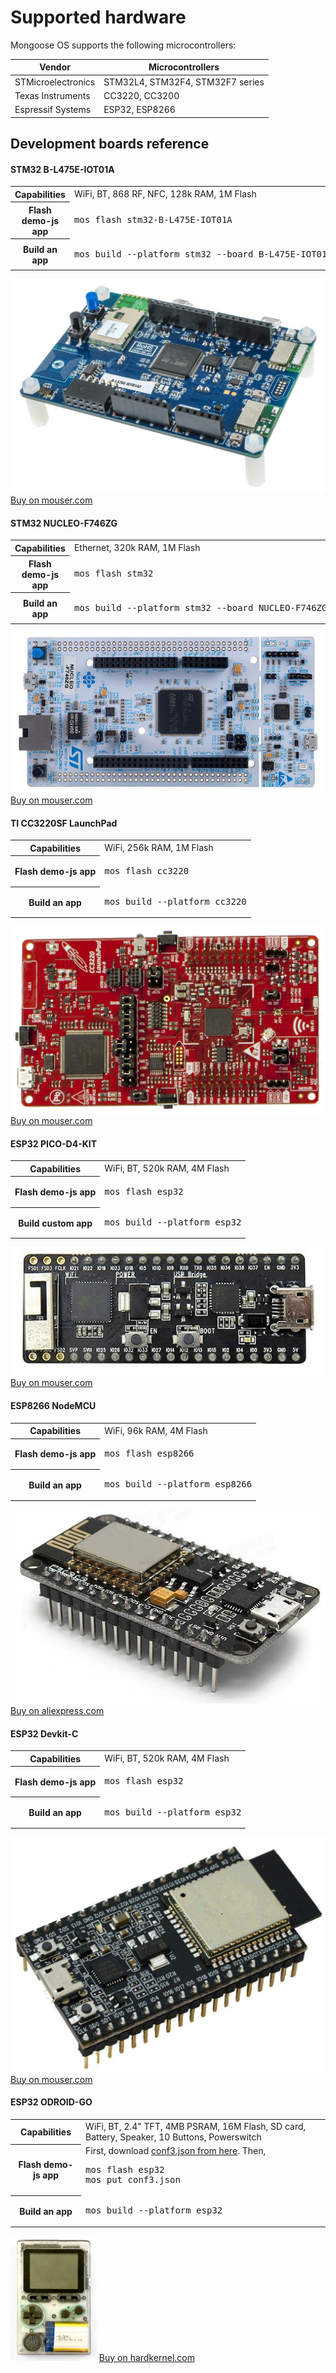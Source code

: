 # Supported hardware

Mongoose OS supports the following microcontrollers:

|  Vendor  | Microcontrollers |
| -------  | --------------- | 
| STMicroelectronics | STM32L4, STM32F4, STM32F7 series |
| Texas Instruments | CC3220, CC3200 |
| Espressif Systems | ESP32, ESP8266   |

## Development boards reference

#### STM32 B-L475E-IOT01A

<div class="row pb-4">
  <div class="col-md-8">
    <table class="my-0">
      <tr><th class="small">Capabilities</th><td>WiFi, BT, 868 RF, NFC, 128k RAM, 1M Flash</td></tr>
      <tr><th class="small">Flash demo-js app</th><td><pre>mos flash stm32-B-L475E-IOT01A</pre></td></tr>
      <tr><th class="small">Build an app</th><td><pre>mos build --platform stm32 --board B-L475E-IOT01A</pre></td></tr>
    </table>
  </div>
  <div class="col-md-4">
    <img class="img-fluid mh-100 mw-100" src="images/stm32_iot01a.png" />
    <a target="_blank" href="https://www.mouser.ie/ProductDetail/STMicroelectronics/B-L475E-IOT01A2?qs=sGAEpiMZZMtw0nEwywcFgLsaY7JiSlO%2fppdYl3jRSsNnt9SKMZclVw%3d%3d">Buy on mouser.com</a>
  </div>
</div>

#### STM32 NUCLEO-F746ZG

<div class="row pb-4">
  <div class="col-md-8">
    <table class="my-0">
      <tr><th class="small">Capabilities</th><td>Ethernet, 320k RAM, 1M Flash</td></tr>
      <tr><th class="small">Flash demo-js app</th><td><pre>mos flash stm32</pre></td></tr>
      <tr><th class="small">Build an app</th><td><pre>mos build --platform stm32 --board NUCLEO-F746ZG</pre></td></tr>
    </table>
  </div>
    <div class="col-md-4">
    <img class="img-fluid mh-100 mw-100" src="images/nucleo-f746zg.png" />
    <a target="_blank" href="https://www.mouser.ie/ProductDetail/STMicroelectronics/NUCLEO-F746ZG?qs=sGAEpiMZZMtw0nEwywcFgCOvL%2fCIMT%2f2w01SZnal1Ngwgxcd9gFiJw%3d%3d">Buy on mouser.com</a>
  </div>
</div>

#### TI CC3220SF LaunchPad

<div class="row pb-4">
  <div class="col-md-8">
    <table class="my-0">
      <tr><th class="small">Capabilities</th><td>WiFi, 256k RAM, 1M Flash</td></tr>
      <tr><th class="small">Flash demo-js app</th><td><pre>mos flash cc3220</pre></td></tr>
      <tr><th class="small">Build an app</th><td><pre>mos build --platform cc3220</pre></td></tr>
    </table>
  </div>
  <div class="col-md-4">
    <img class="img-fluid mh-100 mw-100" src="images/cc3220.png" />
    <a target="_blank" href="https://www.mouser.ie/ProductDetail/Texas-Instruments/LAUNCHCC3220MODASF?qs=%2fha2pyFadujqlJX34r9ZGoAmtkXcNzJj%252bZ4VZVBUJdhvqS35TYOi%252bA%3d%3d">Buy on mouser.com</a>
  </div>
</div>

#### ESP32 PICO-D4-KIT

<div class="row pb-4">
  <div class="col-md-8">
    <table class="my-0">
      <tr><th class="small">Capabilities</th><td>WiFi, BT, 520k RAM, 4M Flash</td></tr>
      <tr><th class="small">Flash demo-js app</th><td><pre>mos flash esp32</pre></td></tr>
      <tr><th class="small">Build custom app</th><td><pre>mos build --platform esp32</pre></td></tr>
    </table>
  </div>
  <div class="col-md-4">
    <img class="img-fluid mh-100 mw-100" src="images/esp32-pico-kit.png" />
    <a target="_blank" href="https://www.mouser.ie/ProductDetail/Espressif-Systems/ESP32-PICO-KIT?qs=%2fha2pyFadug%252b4OsJtZ6BWCK54algBDG2cu7MN2ivj8E%3d">Buy on mouser.com</a>
  </div>
</div>

#### ESP8266 NodeMCU

<div class="row pb-4">
  <div class="col-md-8">
    <table class="my-0">
      <tr><th class="small">Capabilities</th><td>WiFi, 96k RAM, 4M Flash</td></tr>
      <tr><th class="small">Flash demo-js app</th><td><pre>mos flash esp8266</pre></td></tr>
      <tr><th class="small">Build an app</th><td><pre>mos build --platform esp8266</pre></td></tr>
    </table>
  </div>
    <div class="col-md-4">
    <img class="img-fluid mh-100 mw-100" src="images/nodemcu.png" />
    <a target="_blank" href="https://www.aliexpress.com/wholesale?SearchText=nodemcu">Buy on aliexpress.com</a>
  </div>
</div>

#### ESP32 Devkit-C

<div class="row pb-4">
  <div class="col-md-8">
    <table class="my-0">
      <tr><th class="small">Capabilities</th><td>WiFi, BT, 520k RAM, 4M Flash</td></tr>
      <tr><th class="small">Flash demo-js app</th><td><pre>mos flash esp32</pre></td></tr>
      <tr><th class="small">Build an app</th><td><pre>mos build --platform esp32</pre></td></tr>
    </table>
  </div>
    <div class="col-md-4">
    <img class="img-fluid mh-100 mw-100" src="images/esp32-devkitc.png" />
    <a target="_blank" href="https://www.mouser.ie/All-Manufacturers/_/N-0?Keyword=esp32-devkit-c">Buy on mouser.com</a>
  </div>
</div>

#### ESP32 ODROID-GO

<div class="row pb-4">
  <div class="col-md-8">
    <table class="my-0">
      <tr><th class="small">Capabilities</th><td>WiFi, BT, 2.4" TFT, 4MB PSRAM, 16M Flash, SD card, Battery, Speaker, 10 Buttons, Powerswitch</td></tr>
      <tr><th class="small">Flash demo-js app</th><td>First, download <a href="odroid-go/conf3.json">conf3.json from here</a>. Then, <pre class="mt-2">mos flash esp32<br>mos put conf3.json</pre></td></tr>
      <tr><th class="small">Build an app</th><td><pre>mos build --platform esp32</pre></td></tr>
    </table>
  </div>
    <div class="col-md-4">
    <img class="img-fluid mh-50 mw-100" src="images/odroid-go.png" style="max-height: 200px;" />
    <a target="_blank" href="https://www.hardkernel.com/main/shop/good_list.php?lang=en">Buy on hardkernel.com</a>
  </div>
</div>
